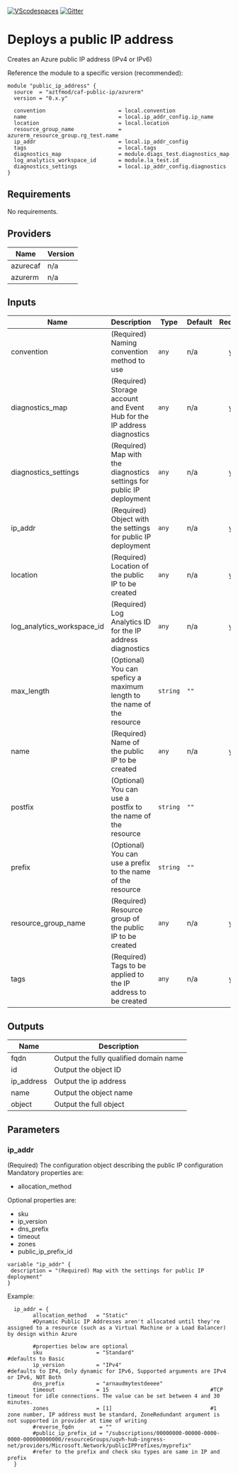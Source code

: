 [![VScodespaces](https://img.shields.io/endpoint?url=https%3A%2F%2Faka.ms%2Fvso-badge)](https://online.visualstudio.com/environments/new?name=terraform-azurerm-caf-public-ip&repo=aztfmod/terraform-azurerm-caf-public-ip)
[![Gitter](https://badges.gitter.im/aztfmod/community.svg)](https://gitter.im/aztfmod/community?utm_source=badge&utm_medium=badge&utm_campaign=pr-badge)

# Deploys a public IP address
Creates an Azure public IP address (IPv4 or IPv6)

Reference the module to a specific version (recommended):
```hcl
module "public_ip_address" {
  source  = "aztfmod/caf-public-ip/azurerm"
  version = "0.x.y"

  convention                       = local.convention
  name                             = local.ip_addr_config.ip_name
  location                         = local.location
  resource_group_name              = azurerm_resource_group.rg_test.name
  ip_addr                          = local.ip_addr_config
  tags                             = local.tags
  diagnostics_map                  = module.diags_test.diagnostics_map
  log_analytics_workspace_id       = module.la_test.id
  diagnostics_settings             = local.ip_addr_config.diagnostics
}
```

<!--- BEGIN_TF_DOCS --->
## Requirements

No requirements.

## Providers

| Name | Version |
|------|---------|
| azurecaf | n/a |
| azurerm | n/a |

## Inputs

| Name | Description | Type | Default | Required |
|------|-------------|------|---------|:--------:|
| convention | (Required) Naming convention method to use | `any` | n/a | yes |
| diagnostics\_map | (Required) Storage account and Event Hub for the IP address diagnostics | `any` | n/a | yes |
| diagnostics\_settings | (Required) Map with the diagnostics settings for public IP deployment | `any` | n/a | yes |
| ip\_addr | (Required) Object with the settings for public IP deployment | `any` | n/a | yes |
| location | (Required) Location of the public IP to be created | `any` | n/a | yes |
| log\_analytics\_workspace\_id | (Required) Log Analytics ID for the IP address diagnostics | `any` | n/a | yes |
| max\_length | (Optional) You can speficy a maximum length to the name of the resource | `string` | `""` | no |
| name | (Required) Name of the public IP to be created | `any` | n/a | yes |
| postfix | (Optional) You can use a postfix to the name of the resource | `string` | `""` | no |
| prefix | (Optional) You can use a prefix to the name of the resource | `string` | `""` | no |
| resource\_group\_name | (Required) Resource group of the public IP to be created | `any` | n/a | yes |
| tags | (Required) Tags to be applied to the IP address to be created | `any` | n/a | yes |

## Outputs

| Name | Description |
|------|-------------|
| fqdn | Output the fully qualified domain name |
| id | Output the object ID |
| ip\_address | Output the ip address |
| name | Output the object name |
| object | Output the full object |

<!--- END_TF_DOCS --->

## Parameters

### ip_addr
(Required) The configuration object describing the public IP configuration
Mandatory properties are:
- allocation_method

Optional properties are:
- sku
- ip_version
- dns_prefix
- timeout
- zones
- public_ip_prefix_id

```hcl
variable "ip_addr" {
 description = "(Required) Map with the settings for public IP deployment"
}
```
Example:

```hcl
  ip_addr = {
        allocation_method   = "Static"
        #Dynamic Public IP Addresses aren't allocated until they're assigned to a resource (such as a Virtual Machine or a Load Balancer) by design within Azure 
        
        #properties below are optional 
        sku                 = "Standard"                        #defaults to Basic
        ip_version          = "IPv4"                            #defaults to IP4, Only dynamic for IPv6, Supported arguments are IPv4 or IPv6, NOT Both
        dns_prefix          = "arnaudmytestdeeee" 
        timeout             = 15                                #TCP timeout for idle connections. The value can be set between 4 and 30 minutes.
        zones               = [1]                               #1 zone number, IP address must be standard, ZoneRedundant argument is not supported in provider at time of writing
        #reverse_fqdn        = ""   
        #public_ip_prefix_id = "/subscriptions/00000000-00000-0000-0000-000000000000/resourceGroups/uqvh-hub-ingress-net/providers/Microsoft.Network/publicIPPrefixes/myprefix"
        #refer to the prefix and check sku types are same in IP and prefix 
  }
```